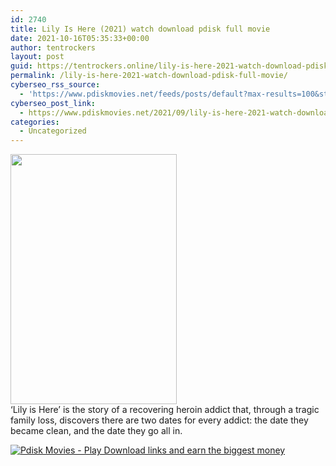 ```yaml
---
id: 2740
title: Lily Is Here (2021) watch download pdisk full movie
date: 2021-10-16T05:35:33+00:00
author: tentrockers
layout: post
guid: https://tentrockers.online/lily-is-here-2021-watch-download-pdisk-full-movie/
permalink: /lily-is-here-2021-watch-download-pdisk-full-movie/
cyberseo_rss_source:
  - 'https://www.pdiskmovies.net/feeds/posts/default?max-results=100&start-index=501'
cyberseo_post_link:
  - https://www.pdiskmovies.net/2021/09/lily-is-here-2021-watch-download-pdisk.html
categories:
  - Uncategorized
---
```

<div class="separator">
  <a href="https://1.bp.blogspot.com/-RrO_88RGejs/YTsqiTPCSNI/AAAAAAAAbAU/UESbNLyrlzM-pJIzYGr-QP5bTRiqsWQMACLcBGAsYHQ/s2048/Lily%2BIs%2BHere%2B%25282021%2529%2Bwatch%2Bdownload%2Bpdisk%2Bfull%2Bmovie%2B.jpg" imageanchor="1"><img loading="lazy" border="0" data-original-height="2048" data-original-width="1365" height="400" src="https://1.bp.blogspot.com/-RrO_88RGejs/YTsqiTPCSNI/AAAAAAAAbAU/UESbNLyrlzM-pJIzYGr-QP5bTRiqsWQMACLcBGAsYHQ/w266-h400/Lily%2BIs%2BHere%2B%25282021%2529%2Bwatch%2Bdownload%2Bpdisk%2Bfull%2Bmovie%2B.jpg" width="266" /></a>
</div>



<div>
  <span>&#8216;Lily is Here&#8217; is the story of a recovering heroin addict that, through a tragic family loss, discovers there are two dates for every addict: the date they became clean, and the date they go all in.</span>
</div>

[![](https://1.bp.blogspot.com/-KJZYdQTn3nw/YS8VdIdXMyI/AAAAAAAAaw4/BR8dsGkpxw0T8C_4G4ALfMA7cP79KN3kwCLcBGAsYHQ/w400-h58/play_download_buttuons-removebg-preview.png "Pdisk Movies - Play Download links and earn the biggest money")](https://kofilink.com/1/bnYya294MDAwcmkw?dn=1)